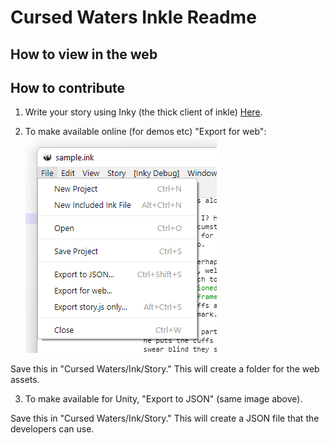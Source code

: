 # Cursed Waters Inkle Readme


## How to view in the web

## How to contribute

1. Write your story using Inky (the thick client of inkle) [Here](https://github.com/inkle/inky/releases). 

2. To make available online (for demos etc) "Export for web":
![menu](img/documentation/ExportMenu.png)

Save this in "Cursed Waters/Ink/Story." This will create a folder for the web assets.

3. To make available for Unity, "Export to JSON" (same image above).

Save this in "Cursed Waters/Ink/Story." This will create a JSON file that the developers can use. 



